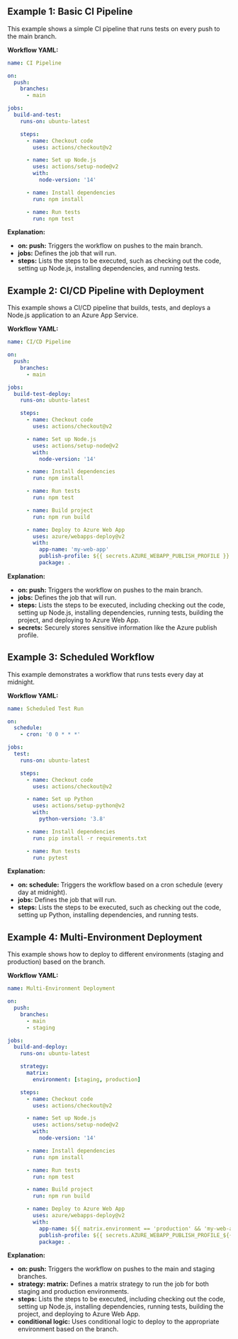 ## Example 1: Basic CI Pipeline
This example shows a simple CI pipeline that runs tests on every push to the main branch.

**Workflow YAML:**

```yaml
name: CI Pipeline

on:
  push:
    branches:
      - main

jobs:
  build-and-test:
    runs-on: ubuntu-latest

    steps:
      - name: Checkout code
        uses: actions/checkout@v2

      - name: Set up Node.js
        uses: actions/setup-node@v2
        with:
          node-version: '14'

      - name: Install dependencies
        run: npm install

      - name: Run tests
        run: npm test
```

**Explanation:**
- **on: push:** Triggers the workflow on pushes to the main branch.
- **jobs:** Defines the job that will run.
- **steps:** Lists the steps to be executed, such as checking out the code, setting up Node.js, installing dependencies, and running tests.

## Example 2: CI/CD Pipeline with Deployment
This example shows a CI/CD pipeline that builds, tests, and deploys a Node.js application to an Azure App Service.

**Workflow YAML:**

```yaml
name: CI/CD Pipeline

on:
  push:
    branches:
      - main

jobs:
  build-test-deploy:
    runs-on: ubuntu-latest

    steps:
      - name: Checkout code
        uses: actions/checkout@v2

      - name: Set up Node.js
        uses: actions/setup-node@v2
        with:
          node-version: '14'

      - name: Install dependencies
        run: npm install

      - name: Run tests
        run: npm test

      - name: Build project
        run: npm run build

      - name: Deploy to Azure Web App
        uses: azure/webapps-deploy@v2
        with:
          app-name: 'my-web-app'
          publish-profile: ${{ secrets.AZURE_WEBAPP_PUBLISH_PROFILE }}
          package: .
```

**Explanation:**
- **on: push:** Triggers the workflow on pushes to the main branch.
- **jobs:** Defines the job that will run.
- **steps:** Lists the steps to be executed, including checking out the code, setting up Node.js, installing dependencies, running tests, building the project, and deploying to Azure Web App.
- **secrets:** Securely stores sensitive information like the Azure publish profile.

## Example 3: Scheduled Workflow
This example demonstrates a workflow that runs tests every day at midnight.

**Workflow YAML:**

```yaml
name: Scheduled Test Run

on:
  schedule:
    - cron: '0 0 * * *'

jobs:
  test:
    runs-on: ubuntu-latest

    steps:
      - name: Checkout code
        uses: actions/checkout@v2

      - name: Set up Python
        uses: actions/setup-python@v2
        with:
          python-version: '3.8'

      - name: Install dependencies
        run: pip install -r requirements.txt

      - name: Run tests
        run: pytest
```

**Explanation:**
- **on: schedule:** Triggers the workflow based on a cron schedule (every day at midnight).
- **jobs:** Defines the job that will run.
- **steps:** Lists the steps to be executed, such as checking out the code, setting up Python, installing dependencies, and running tests.

## Example 4: Multi-Environment Deployment
This example shows how to deploy to different environments (staging and production) based on the branch.

**Workflow YAML:**

```yaml
name: Multi-Environment Deployment

on:
  push:
    branches:
      - main
      - staging

jobs:
  build-and-deploy:
    runs-on: ubuntu-latest

    strategy:
      matrix:
        environment: [staging, production]

    steps:
      - name: Checkout code
        uses: actions/checkout@v2

      - name: Set up Node.js
        uses: actions/setup-node@v2
        with:
          node-version: '14'

      - name: Install dependencies
        run: npm install

      - name: Run tests
        run: npm test

      - name: Build project
        run: npm run build

      - name: Deploy to Azure Web App
        uses: azure/webapps-deploy@v2
        with:
          app-name: ${{ matrix.environment == 'production' && 'my-web-app-prod' || 'my-web-app-staging' }}
          publish-profile: ${{ secrets.AZURE_WEBAPP_PUBLISH_PROFILE_${{ matrix.environment | upper }} }}
          package: .
```

**Explanation:**
- **on: push:** Triggers the workflow on pushes to the main and staging branches.
- **strategy: matrix:** Defines a matrix strategy to run the job for both staging and production environments.
- **steps:** Lists the steps to be executed, including checking out the code, setting up Node.js, installing dependencies, running tests, building the project, and deploying to Azure Web App.
- **conditional logic:** Uses conditional logic to deploy to the appropriate environment based on the branch.
